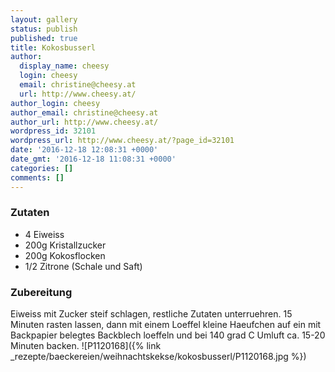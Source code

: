 ```yaml
---
layout: gallery
status: publish
published: true
title: Kokosbusserl
author:
  display_name: cheesy
  login: cheesy
  email: christine@cheesy.at
  url: http://www.cheesy.at/
author_login: cheesy
author_email: christine@cheesy.at
author_url: http://www.cheesy.at/
wordpress_id: 32101
wordpress_url: http://www.cheesy.at/?page_id=32101
date: '2016-12-18 12:08:31 +0000'
date_gmt: '2016-12-18 11:08:31 +0000'
categories: []
comments: []
---
```

### Zutaten
- 4 Eiweiss
- 200g Kristallzucker
- 200g Kokosflocken
- 1/2 Zitrone (Schale und Saft)
### Zubereitung
Eiweiss mit Zucker steif schlagen, restliche Zutaten unterruehren. 15 Minuten rasten lassen, dann mit einem Loeffel kleine Haeufchen auf ein mit Backpapier belegtes Backblech loeffeln und bei 140 grad C Umluft ca. 15-20 Minuten backen.
![P1120168]({% link _rezepte/baeckereien/weihnachtskekse/kokosbusserl/P1120168.jpg %})
